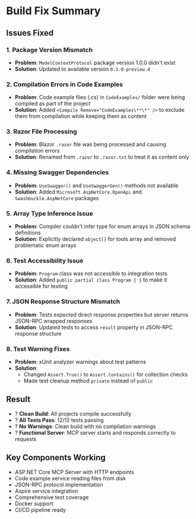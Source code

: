 # Build Fix Summary

## Issues Fixed

### 1. Package Version Mismatch
- **Problem**: `ModelContextProtocol` package version 1.0.0 didn't exist
- **Solution**: Updated to available version `0.3.0-preview.4`

### 2. Compilation Errors in Code Examples
- **Problem**: Code example files (.cs) in `CodeExamples/` folder were being compiled as part of the project
- **Solution**: Added `<Compile Remove="CodeExamples\**\*" />` to exclude them from compilation while keeping them as content

### 3. Razor File Processing
- **Problem**: Blazor `.razor` file was being processed and causing compilation errors
- **Solution**: Renamed from `.razor` to `.razor.txt` to treat it as content only

### 4. Missing Swagger Dependencies
- **Problem**: `UseSwagger()` and `UseSwaggerGen()` methods not available
- **Solution**: Added `Microsoft.AspNetCore.OpenApi` and `Swashbuckle.AspNetCore` packages

### 5. Array Type Inference Issue
- **Problem**: Compiler couldn't infer type for enum arrays in JSON schema definitions
- **Solution**: Explicitly declared `object[]` for tools array and removed problematic enum arrays

### 6. Test Accessibility Issue
- **Problem**: `Program` class was not accessible to integration tests
- **Solution**: Added `public partial class Program { }` to make it accessible for testing

### 7. JSON Response Structure Mismatch
- **Problem**: Tests expected direct response properties but server returns JSON-RPC wrapped responses
- **Solution**: Updated tests to access `result` property in JSON-RPC response structure

### 8. Test Warning Fixes
- **Problem**: xUnit analyzer warnings about test patterns
- **Solution**: 
  - Changed `Assert.True()` to `Assert.Contains()` for collection checks
  - Made test cleanup method `private` instead of `public`

## Result
- ? **Clean Build**: All projects compile successfully
- ? **All Tests Pass**: 12/12 tests passing
- ? **No Warnings**: Clean build with no compilation warnings
- ? **Functional Server**: MCP server starts and responds correctly to requests

## Key Components Working
- ASP.NET Core MCP Server with HTTP endpoints
- Code example service reading files from disk
- JSON-RPC protocol implementation
- Aspire service integration
- Comprehensive test coverage
- Docker support
- CI/CD pipeline ready